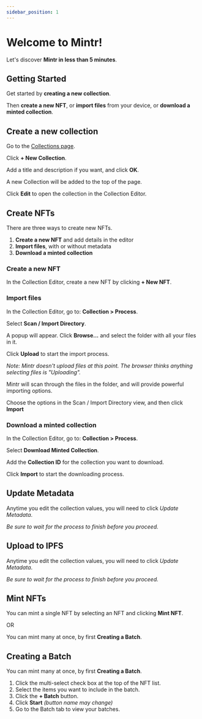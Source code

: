 ```yaml
---
sidebar_position: 1
---
```


# Welcome to Mintr!
Let's discover **Mintr in less than 5 minutes**.

## Getting Started
Get started by **creating a new collection**.

Then **create a new NFT**, or **import files** from your device, or **download a minted collection**.

## Create a new collection
Go to the [Collections page](https://mintr.nftr.pro/collections/).


Click **+ New Collection**. 

Add a title and description if you want, and click **OK**.

A new Collection will be added to the top of the page.

Click **Edit** to open the collection in the Collection Editor.


## Create NFTs
There are three ways to create new NFTs.
1. **Create a new NFT** and add details in the editor
2. **Import files**, with or without metadata
3. **Download a minted collection**


### Create a new NFT
In the Collection Editor, create a new NFT by clicking **+ New NFT**.


### Import files

In the Collection Editor, go to: **Collection > Process**.

Select **Scan / Import Directory**.

A popup will appear. Click **Browse...** and select the folder with all your files in it.

Click **Upload** to start the import process. 

*Note: Mintr doesn't upload files at this point. The browser thinks anything selecting files is "Uploading".*

Mintr will scan through the files in the folder, and will provide powerful importing options.

Choose the options in the Scan / Import Directory view, and then click **Import** 


### Download a minted collection

In the Collection Editor, go to: **Collection > Process**.

Select **Download Minted Collection**.

Add the **Collection ID** for the collection you want to download.

Click **Import** to start the downloading process.


## Update Metadata

Anytime you edit the collection values, you will need to click *Update Metadata*. 

*Be sure to wait for the process to finish before you proceed.*


## Upload to IPFS

Anytime you edit the collection values, you will need to click *Update Metadata*.

*Be sure to wait for the process to finish before you proceed.*


## Mint NFTs

You can mint a single NFT by selecting an NFT and clicking **Mint NFT**.

OR

You can mint many at once, by first **Creating a Batch**.


## Creating a Batch
You can mint many at once, by first **Creating a Batch**.
1. Click the multi-select check box at the top of the NFT list.
2. Select the items you want to include in the batch.
3. Click the **+ Batch** button.
4. Click **Start** *(button name may change)*
5. Go to the Batch tab to view your batches.
